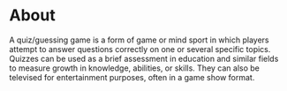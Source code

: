 # About
<p>A quiz/guessing game is a form of game or mind sport in which players attempt to answer questions correctly on one or several specific topics. Quizzes can be used as a brief assessment in education and similar fields to measure growth in knowledge, abilities, or skills. They can also be televised for entertainment purposes, often in a game show format.</p>
